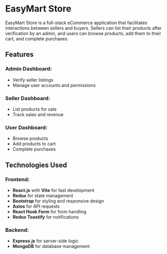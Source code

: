 # EasyMart Store

EasyMart Store is a full-stack eCommerce application that facilitates interactions between sellers and buyers. Sellers can list their products after verification by an admin, and users can browse products, add them to their cart, and complete purchases.

## Features

### Admin Dashboard:

- Verify seller listings
- Manage user accounts and permissions

### Seller Dashboard:

- List products for sale
- Track sales and revenue

### User Dashboard:

- Browse products
- Add products to cart
- Complete purchases

## Technologies Used

### Frontend:

- **React.js** with **Vite** for fast development
- **Redux** for state management
- **Bootstrap** for styling and responsive design
- **Axios** for API requests
- **React Hook Form** for form handling
- **Redux Toastify** for notifications

### Backend:

- **Express.js** for server-side logic
- **MongoDB** for database management

